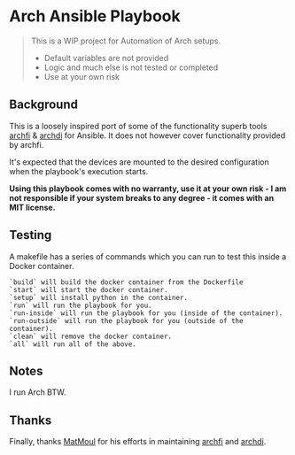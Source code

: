 # Arch Ansible Playbook

> This is a WIP project for Automation of Arch setups.
>   - Default variables are not provided
>   - Logic and much else is not tested or completed
>   - Use at your own risk

## Background

This is a loosely inspired port of some of the functionality superb tools [archfi](https://github.com/MatMoul/archfi) & [archdi](https://github.com/MatMoul/archdi) for Ansible. It does not however cover functionality provided by archfi.

It's expected that the devices are mounted to the desired configuration when the playbook's execution starts.

**Using this playbook comes with no warranty, use it at your own risk - I am not responsible if your system breaks to any degree - it comes with an MIT license.**  

## Testing

A makefile has a series of commands which you can run to test this inside a Docker container.
```
`build` will build the docker container from the Dockerfile
`start` will start the docker container.
`setup` will install python in the container.
`run` will run the playbook for you.
`run-inside` will run the playbook for you (inside of the container).
`run-outside` will run the playbook for you (outside of the container).
`clean` will remove the docker container.
`all` will run all of the above.
```

## Notes

I run Arch BTW.

## Thanks

Finally, thanks [MatMoul](https://github.com/MatMoul) for his efforts in maintaining [archfi](https://github.com/MatMoul/archfi) and [archdi](https://github.com/MatMoul/archdi).